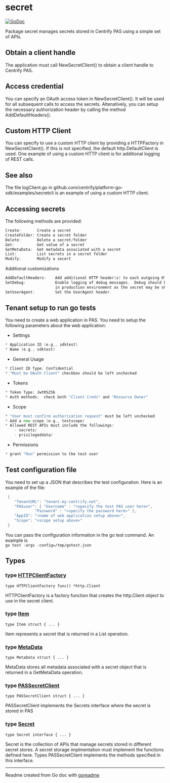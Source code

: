 # secret

[![GoDoc](https://img.shields.io/badge/pkg.go.dev-doc-blue)](http://pkg.go.dev/.)

Package secret manages secrets stored in Centrify PAS using a simple
set of APIs.

## Obtain a client handle

The application must call NewSecretClient() to obtain a client handle to Centrify PAS.

## Access credential

You can specify an OAuth access token in NewSecretClient().  It will be used for all subsequent calls
to access the secrets.  Altenatively, you can setup the necessary authorization header by calling
the method AddDefaultHeaders().

## Custom HTTP Client

You can specify to use a custom HTTP client by providing a HTTPFactory in NewSecretClient().  If this is not
specified, the default http.DefaultClient is used.  One example of using a custom HTTP client is for additional logging
of REST calls.

## See also

The file logClient.go in github.com/centrify/platform-go-sdk/examples/secretcli is an example
of using a custom HTTP client.

## Accessing secrets

The following methods are provided:

```go
Create:       Create a secret
CreateFolder: Create a secret folder
Delete:       Delete a secret/folder
Get:          Get value of a secret
GetMetaData:  Get metadata associated with a secret
List:         List secrets in a secret folder
Modify:       Modify a secert
```

Additional customizations

```go
AddDefaultHeaders:    Add additional HTTP header(s) to each outgoing HTTP request.
SetDebug:             Enable logging of debug messages.  Debug should be OFF (default)
                      in production environment as the secret may be shown in logs.
SetUserAgent:         Set the UserAgent header.
```

## Tenant setup to run go tests

You need to create a web application in PAS.  You need to setup the following parameters about
the web application:

- Settings

```go
* Application ID (e.g., sdktest)
* Name (e.g., sdktest)
```

- General Usage

```go
* Client ID Type: Confidential
* "Must be OAuth Client" checkbox should be left unchecked
```

- Tokens

```go
* Token Type: JwtRS256
* Auth methods:  check both "Client Creds" and "Resource Owner"
```

- Scope

```go
* "User must confirm authorization request" must be left unchecked
* Add a new scope (e.g., testscope)
* Allowed REST APIs must include the followings:
    - secrets/
    - privilegeddata/
```

- Permissions

```go
* grant "Run" permission to the test user
```

## Test configuration file

You need to set up a JSON that describes the test configuration.  Here is an example
of the file:

```go
 {
	"TenantURL": "tenant.my-centrify.net",
	"PASuser": { "Username" : "<specify the test PAS user here>",
		     "Password" : "<specify the password here>" },
	"AppID": "<name of web application setup above>",
	"Scope": "<scope setup above>"
 }
```

You can pass the configuration information in the go test command.  An example is <br>
`go test -args -config=/tmp/gotest.json`

## Types

### type [HTTPClientFactory](/secret.go#L12)

`type HTTPClientFactory func() *http.Client`

HTTPClientFactory is a factory function that creates the http.Client object to use in the secret
client.

### type [Item](/secret.go#L122)

`type Item struct { ... }`

Item represents a secret that is returned in a List operation.

### type [MetaData](/secret.go#L129)

`type MetaData struct { ... }`

MetaData stores all metadata associated with a secret object that is returned in a GetMetaData operation.

### type [PASSecretClient](/pas.go#L15)

`type PASSecretClient struct { ... }`

PASSecretClient implements the Secrets interface where the secret is stored in PAS

### type [Secret](/secret.go#L17)

`type Secret interface { ... }`

Secret is the collection of APIs that manage secrets stored in different secret stores.
A secret storage implmentation must implement the functions defined here.
Types PASSecretClient implements the methods specified in this interface.

---
Readme created from Go doc with [goreadme](https://github.com/posener/goreadme)
